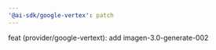 ```yaml
---
'@ai-sdk/google-vertex': patch
---
```


feat (provider/google-vertext): add imagen-3.0-generate-002
